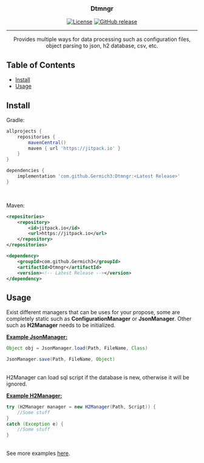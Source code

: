 
<h3 align="center">Dtmngr</h3>

<div align="center">

[![License](https://img.shields.io/badge/license-MIT-blue.svg)](/LICENSE)
[![GitHub release](https://img.shields.io/github/v/release/Germich3/Dtmngr?color=bightgreen)](https://www.github.com/Germich3/Dtmngr/releases/)

</div>

---

<p align="center"> Provides multiple ways for data processing such as configuration files, object parsing to json, h2 database, csv, etc.
    <br> 
</p>

## Table of Contents

- [Install](#install)
- [Usage](#usage)

## Install <a name="install"></a>

Gradle:
```gradle
allprojects {
	repositories {
		mavenCentral()
		maven { url 'https://jitpack.io' }
	}
}

dependencies {
	implementation 'com.github.Germich3:Dtmngr:<Latest Release>'
}
```

<br>

Maven:
```xml
<repositories>
	<repository>
		<id>jitpack.io</id>
		<url>https://jitpack.io</url>
	</repository>
</repositories>

<dependency>
	<groupId>com.github.Germich3</groupId>
	<artifactId>Dtmngr</artifactId>
	<version><!-- Latest Release --></version>
</dependency>
```

## Usage <a name="usage"></a>

Exist different managers that can be uses for your propose, some are completely static such as **ConfigurationManager** or **JsonManager**.
Other such as **H2Manager** needs to be initialized.

<ins>**Example JsonManager:**</ins>
```Java
Object obj = JsonManager.load(Path, FileName, Class)

JsonManager.save(Path, FileName, Object)
```

<br>H2Manager can load sql script if the database is new, otherwise it will be ignored.<br>

<ins>**Example H2Manager:**</ins>
```Java
try (H2Manager manager = new H2Manager(Path, Script)) {
    //Some stuff
}
catch (Exception e) {
    //Some stuff
}
```

<br>See more examples <a href="https://github.com/Germich3/Dtmngr/blob/master/src/test/java/es/germich3/ExampleTest.java">here</a>.